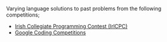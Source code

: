 Varying language solutions to past problems from the following competitions;

- [Irish Collegiate Programming Contest (IrlCPC)](https://acm.ucc.ie/)
- [Google Coding Competitions](https://codingcompetitions.withgoogle.com/)

